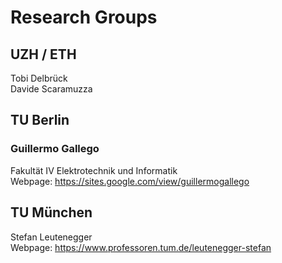 # Research Groups

## UZH / ETH
Tobi Delbrück\
Davide Scaramuzza

## TU Berlin
### Guillermo Gallego
Fakultät IV Elektrotechnik und Informatik\
Webpage: https://sites.google.com/view/guillermogallego

## TU München
Stefan Leutenegger\
Webpage: https://www.professoren.tum.de/leutenegger-stefan


